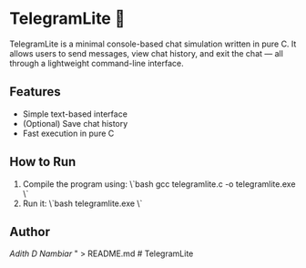 # TelegramLite 🚀

TelegramLite is a minimal console-based chat simulation written in pure C. 
It allows users to send messages, view chat history, and exit the chat — 
all through a lightweight command-line interface.

## Features
-  Simple text-based interface
-  (Optional) Save chat history
-  Fast execution in pure C


## How to Run
1. Compile the program using:
   \\\`bash
   gcc telegramlite.c -o telegramlite.exe
   \\\`
2. Run it:
   \\\`bash
   telegramlite.exe
   \\\`

## Author
*Adith D Nambiar*
" > README.md #   T e l e g r a m L i t e 
 
 
